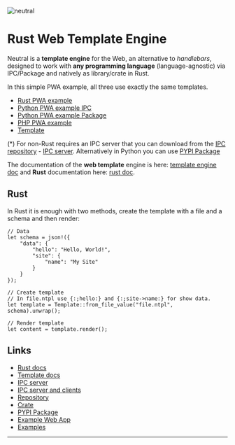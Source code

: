 ![neutral](https://gitlab.com/neutralfw/neutralts/-/raw/master/top-neutralts.png)

Rust Web Template Engine
========================

Neutral is a **template engine** for the Web, an alternative to *handlebars*, designed to work with **any programming language** (language-agnostic) via IPC/Package and natively as library/crate in Rust.

In this simple PWA example, all three use exactly the same templates.

- [Rust PWA example](https://gitlab.com/neutralfw/neutralts/-/tree/master/web-app/rust)
- [Python PWA example IPC](https://gitlab.com/neutralfw/neutralts/-/tree/master/web-app/python)
- [Python PWA example Package](https://github.com/FranBar1966/neutraltemplate/tree/master/examples)
- [PHP PWA example](https://gitlab.com/neutralfw/neutralts/-/tree/master/web-app/php)
- [Template](https://gitlab.com/neutralfw/neutralts/-/tree/master/web-app/neutral)

(*) For non-Rust requires an IPC server that you can download from the [IPC repository](https://gitlab.com/neutralfw/ipc) - [IPC server](https://gitlab.com/neutralfw/ipc/-/releases). Alternatively in Python you can use [PYPI Package](https://pypi.org/project/neutraltemplate/)

The documentation of the **web template** engine is here: [template engine doc](https://docs.rs/neutralts/latest/neutralts/doc/) and **Rust** documentation here: [rust doc](https://docs.rs/neutralts/latest/neutralts/).

Rust
----

In Rust it is enough with two methods, create the template with a file and a schema and then render:

```text
// Data
let schema = json!({
    "data": {
        "hello": "Hello, World!",
        "site": {
            "name": "My Site"
        }
    }
});

// Create template
// In file.ntpl use {:;hello:} and {:;site->name:} for show data.
let template = Template::from_file_value("file.ntpl", schema).unwrap();

// Render template
let content = template.render();
```

Links
-----

- [Rust docs](https://docs.rs/neutralts/latest/neutralts/)
- [Template docs](https://docs.rs/neutralts/latest/neutralts/doc/)
- [IPC server](https://gitlab.com/neutralfw/ipc/-/releases)
- [IPC server and clients](https://gitlab.com/neutralfw/ipc)
- [Repository](https://gitlab.com/neutralfw/neutralts)
- [Crate](https://crates.io/crates/neutralts)
- [PYPI Package](https://pypi.org/project/neutraltemplate/)
- [Example Web App](https://gitlab.com/neutralfw/neutralts/-/tree/master/web-app)
- [Examples](https://gitlab.com/neutralfw/neutralts/-/tree/master/examples)

------
